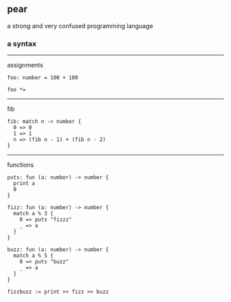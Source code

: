 ## pear
a strong and very confused programming language

### a syntax

---

assignments
```
foo: number = 100 + 100

foo *=
```

---

fib
```
fib: match n -> number {
  0 => 0
  1 => 1
  n => (fib n - 1) + (fib n - 2)
}
```

---

functions
```
puts: fun (a: number) -> number {
  print a
  0
}

fizz: fun (a: number) -> number {
  match a % 3 {
    0 => puts "fizzz"
    _ => a
  }
}

buzz: fun (a: number) -> number {
  match a % 5 {
    0 => puts "buzz"
    _ => a
  }
}

fizzbuzz := print >> fizz >> buzz
```
